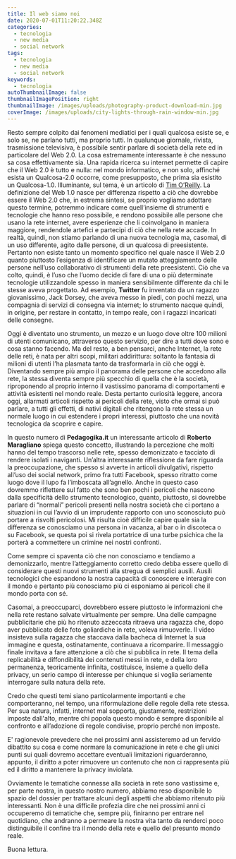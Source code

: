 ```yaml
---
title: Il web siamo noi
date: 2020-07-01T11:20:22.348Z
categories:
  - tecnologia
  - new media
  - social network
tags:
  - tecnologia
  - new media
  - social network
keywords:
  - tecnologia
autoThumbnailImage: false
thumbnailImagePosition: right
thumbnailImage: /images/uploads/photography-product-download-min.jpg
coverImage: /images/uploads/city-lights-through-rain-window-min.jpg
---
```

Resto sempre colpito dai fenomeni mediatici per i quali qualcosa esiste se, e solo se, ne parlano tutti, ma proprio tutti.
In qualunque giornale, rivista, trasmissione televisiva, è possibile sentir parlare di società della rete ed in particolare del Web 2.0.
La cosa estremamente interessante è che nessuno sa cosa effettivamente sia.
Una rapida ricerca su internet permette di capire che il Web 2.0 è tutto e nulla: nel mondo informatico, e non solo, affinché esista un Qualcosa-2.0 occorre, come presupposto, che prima sia esistito un Qualcosa-1.0. Illuminante, sul tema, è un articolo di [Tim O’Reilly](https://www.oreilly.com/pub/a/web2/archive/what-is-web-20.html).
La definizione del Web 1.0 nasce per differenza rispetto a ciò che dovrebbe essere il Web 2.0 che, in estrema sintesi, se proprio vogliamo adottare questo termine, potremmo indicare come quell’insieme di strumenti e tecnologie che hanno reso possibile, e rendono possibile alle persone che usano la rete internet, avere esperienze che li coinvolgano in maniera maggiore, rendendole artefici e partecipi di ciò che nella rete accade.
In realtà, quindi, non stiamo parlando di una nuova tecnologia ma, casomai, di un uso differente, agito dalle persone, di un qualcosa di preesistente.
Pertanto non esiste tanto un momento specifico nel quale nasce il Web 2.0 quanto piuttosto l’esigenza di identificare un mutato atteggiamento delle persone nell’uso collaborativo di strumenti della rete preesistenti.
Ciò che va colto, quindi, è l’uso che l’uomo decide di fare di una o più determinate tecnologie utilizzandole spesso in maniera sensibilmente differente da chi le stesse aveva progettato.
Ad esempio, **Twitter** fu inventato da un ragazzo giovanissimo, Jack Dorsey, che aveva messo in piedi, con pochi mezzi, una compagnia di servizi di consegna via internet; lo strumento nacque quindi, in origine, per restare in contatto, in tempo reale, con i ragazzi incaricati delle consegne.

Oggi è diventato uno strumento, un mezzo e un luogo dove oltre 100 milioni di utenti comunicano, attraverso questo servizio, per dire a tutti dove sono e cosa stanno facendo. Ma del resto, a ben pensarci, anche Internet, la rete delle reti, è nata per altri scopi, militari addirittura: soltanto la fantasia di milioni di utenti l’ha plasmata tanto da trasformarla in ciò che oggi è.
Diventando sempre più ampio il panorama delle persone che accedono alla rete, la stessa diventa sempre più specchio di quella che è la società, riproponendo al proprio interno il vastissimo panorama di comportamenti e attività esistenti nel mondo reale.
Desta pertanto curiosità leggere, ancora oggi, allarmati articoli rispetto ai pericoli della rete, visto che ormai si può parlare, a tutti gli effetti, di nativi digitali che ritengono la rete stessa un normale luogo in cui estendere i propri interessi, piuttosto che una novità tecnologica da scoprire e capire.

In questo numero di **Pedagogika.it** un interessante articolo di **Roberto Maragliano** spiega questo concetto, illustrando la percezione che molti hanno del tempo trascorso nelle rete, spesso demonizzato e tacciato di rendere isolati i naviganti.
Un’altra interessante riflessione da fare riguarda la preoccupazione, che spesso si avverte in articoli divulgativi, rispetto all’uso dei social network, primo fra tutti Facebook, spesso ritratto come luogo dove il lupo fa l’imboscata all’agnello. Anche in questo caso dovremmo riflettere sul fatto che sono ben pochi i pericoli che nascono dalla specificità dello strumento tecnologico, quanto, piuttosto, si dovrebbe parlare di “normali” pericoli presenti nella nostra società che ci portano a situazioni in cui l’avvio di un imprudente rapporto con uno sconosciuto può portare a risvolti pericolosi. Mi risulta cioè difficile capire quale sia la differenza se conosciamo una persona in vacanza, al bar o in discoteca o su Facebook, se questa poi si rivela portatrice di una turbe psichica che la porterà a commettere un crimine nei nostri confronti.

Come sempre ci spaventa ciò che non conosciamo e tendiamo a demonizzarlo, mentre l’atteggiamento corretto credo debba essere quello di considerare questi nuovi strumenti alla stregua di semplici ausili. Ausili tecnologici che espandono la nostra capacità di conoscere e interagire con il mondo e pertanto più conosciamo più ci esponiamo ai pericoli che il mondo porta con sé.

Casomai, a preoccuparci, dovrebbero essere piuttosto le informazioni che nella rete restano salvate virtualmente per sempre. Una delle campagne pubblicitarie che più ho ritenuto azzeccata ritraeva una ragazza che, dopo aver pubblicato delle foto goliardiche in rete, voleva rimuoverle. Il video insisteva sulla ragazza che staccava dalla bacheca di Internet la sua immagine e questa, ostinatamente, continuava a ricomparire. Il messaggio finale invitava a fare attenzione a ciò che si pubblica in rete. Il tema della replicabilità e diffondibilità dei contenuti messi in rete, e della loro permanenza, teoricamente infinita, costituisce, insieme a quello della privacy, un serio campo di interesse per chiunque si voglia seriamente interrogare sulla natura della rete.

Credo che questi temi siano particolarmente importanti e che comporteranno, nel tempo, una riformulazione delle regole della rete stessa. Per sua natura, infatti, internet mal sopporta, giustamente, restrizioni imposte dall'alto, mentre chi popola questo mondo è sempre disponibile al confronto e all’adozione di regole condivise, proprio perché non imposte.

E' ragionevole prevedere che nei prossimi anni assisteremo ad un fervido dibattito su cosa e come normare la comunicazione in rete e che gli unici punti sui quali dovremo accettare eventuali limitazioni riguarderanno, appunto, il diritto a poter rimuovere un contenuto che non ci rappresenta più ed il diritto a mantenere la privacy inviolata.

Ovviamente le tematiche connesse alla società in rete sono vastissime e, per parte nostra, in questo nostro numero, abbiamo reso disponibile lo spazio del dossier per trattare alcuni degli aspetti che abbiamo ritenuto più interessanti.
Non è una difficile profezia dire che nei prossimi anni ci occuperemo di tematiche che, sempre più, finiranno per entrare nel quotidiano, che andranno a permeare la nostra vita tanto da renderci poco distinguibile il confine tra il mondo della rete e quello del presunto mondo reale.

Buona lettura.